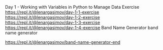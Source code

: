Day 1 - Working with Variables in Python to Manage Data
Exercise
https://repl.it/@lenargasimov/day-1-1-exercise
https://repl.it/@lenargasimov/day-1-2-exercise
https://repl.it/@lenargasimov/day-1-3-exercise
https://repl.it/@lenargasimov/day-1-4-exercise
Band Name Generator
band name generator

https://repl.it/@lenargasimov/band-name-generator-end
